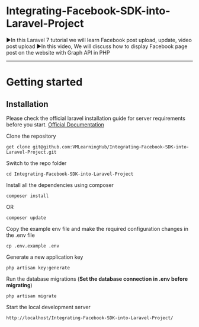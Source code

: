 # Integrating-Facebook-SDK-into-Laravel-Project
►In this Laravel 7 tutorial we will learn Facebook post upload, update, video post upload 
►In this video, We will discuss how to display Facebook page post on the website with Graph API in PHP

----------

# Getting started

## Installation

Please check the official laravel installation guide for server requirements before you start. [Official Documentation](https://laravel.com/docs/8.x/installation)


Clone the repository

    get clone git@github.com:VMLearningHub/Integrating-Facebook-SDK-into-Laravel-Project.git

Switch to the repo folder

    cd Integrating-Facebook-SDK-into-Laravel-Project

Install all the dependencies using composer

    composer install
OR

    composer update

Copy the example env file and make the required configuration changes in the .env file

    cp .env.example .env

Generate a new application key

    php artisan key:generate


Run the database migrations (**Set the database connection in .env before migrating**)

    php artisan migrate

Start the local development server

    http://localhost/Integrating-Facebook-SDK-into-Laravel-Project/
